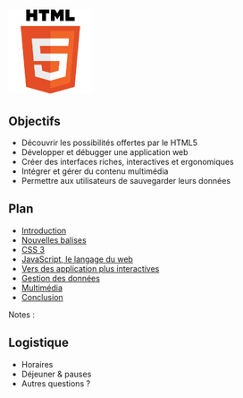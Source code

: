 # <img src="ressources/logo-html5.png" alt="HTML5" width="150"/>

<!-- .slide: class="page-title" -->



## Objectifs

- Découvrir les possibilités offertes par le HTML5
- Développer et débugger une application web
- Créer des interfaces riches, interactives et ergonomiques
- Intégrer et gérer du contenu multimédia
- Permettre aux utilisateurs de sauvegarder leurs données



## Plan

<!-- .slide: id="master-toc" class="toc" -->

- [Introduction](#/1)
- [Nouvelles balises](#/2)
- [CSS 3](#/3)
- [JavaScript, le langage du web](#/4)
- [Vers des application plus interactives](#/5)
- [Gestion des données](#/6)
- [Multimédia](#/7)
- [Conclusion](#/8)

Notes :



## Logistique

- Horaires
- Déjeuner & pauses
- Autres questions ?

<!-- .slide: class="page-questions" -->
